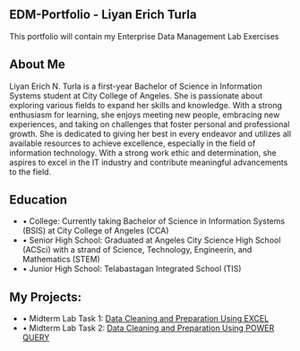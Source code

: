 ## EDM-Portfolio - Liyan Erich Turla
This portfolio will contain my Enterprise Data Management Lab Exercises
## About Me
Liyan Erich N. Turla is a first-year Bachelor of Science in Information Systems student at City College of Angeles. She is passionate about exploring various fields to expand her skills and knowledge. With a strong enthusiasm for learning, she enjoys meeting new people, embracing new experiences, and taking on challenges that foster personal and professional growth. She is dedicated to giving her best in every endeavor and utilizes all available resources to achieve excellence, especially in the field of information technology. With a strong work ethic and determination, she aspires to excel in the IT industry and contribute meaningful advancements to the field.
## Education
- • College: Currently taking Bachelor of Science in Information Systems (BSIS) at City College of Angeles (CCA)
- • Senior High School: Graduated at Angeles City Science High School (ACSci) with a strand of Science, Technology, Engineerin, and Mathematics (STEM)
- • Junior High School: Telabastagan Integrated School (TIS)
## My Projects:
- • Midterm Lab Task 1: [Data Cleaning and Preparation Using EXCEL]()
- • Midterm Lab Task 2: [Data Cleaning and Preparation Using POWER QUERY]()
